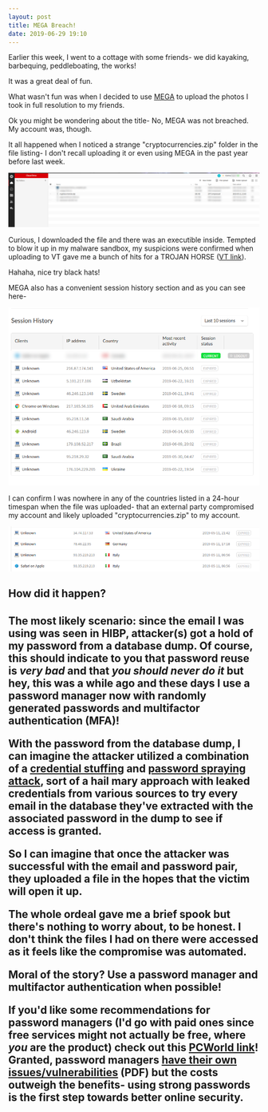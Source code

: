 ```yaml
---
layout: post
title: MEGA Breach!
date: 2019-06-29 19:10
---
```


Earlier this week, I went to a cottage with some friends- we did kayaking, barbequing, peddleboating, the works! 

It was a great deal of fun.

What wasn't fun was when I decided to use [MEGA](https://www.mega.nz) to upload the photos I took in full resolution to my friends.

Ok you might be wondering about the title- No, MEGA was not breached. My account was, though.

It all happened when I noticed a strange "cryptocurrencies.zip" folder in the file listing- I don't recall uploading it or even using MEGA in the past year before last week.


![Strange file](/assets/mega_compromise/dropped.png)

Curious, I downloaded the file and there was an executible inside. Tempted to blow it up in my malware sandbox, my suspicions were confirmed when uploading to VT gave me a bunch of hits for a TROJAN HORSE ([VT link](https://www.virustotal.com/gui/file/615e3fc9b983cd5697f0e6e1496d5b3266695a39a26f897c8619fb562136817a/detection)).

Hahaha, nice try black hats!


MEGA also has a convenient session history section and as you can see here-

![Session history](/assets/mega_compromise/session.png)


I can confirm I was nowhere in any of the countries listed in a 24-hour timespan when the file was uploaded- that an external party compromised my account and likely uploaded "cryptocurrencies.zip" to my account.

![Date the file was uploaded](/assets/mega_compromise/session2.PNG)



<h2> How did it happen? <h2>

The most likely scenario: since the email I was using was seen in HIBP, attacker(s) got a hold of my password from a database dump. Of course, this should indicate to you that password reuse is *very bad* and that *you should never do it* but hey, this was a while ago and these days I use a password manager now with randomly generated passwords and multifactor authentication (MFA)!

With the password from the database dump, I can imagine the attacker utilized a combination of a [credential stuffing](https://www.owasp.org/index.php/Credential_stuffing) and [password spraying attack](https://www.triaxiomsecurity.com/2018/11/08/password-spraying-attack/), sort of a hail mary approach with leaked credentials from various sources to try every email in the database they've extracted with the associated password in the dump to see if access is granted.

So I can imagine that once the attacker was successful with the email and password pair, they uploaded a file in the hopes that the victim will open it up. 


The whole ordeal gave me a brief spook but there's nothing to worry about, to be honest. I don't think the files I had on there were accessed as it feels like the compromise was automated. 

Moral of the story? Use a password manager and multifactor authentication when possible!

If you'd like some recommendations for password managers (I'd go with paid ones since free services might not actually be free, where *you* are the product) check out this [PCWorld link](https://www.pcmag.com/roundup/300318/the-best-password-managers)! Granted, password managers [have their own issues/vulnerabilities](https://devd.me/papers/pwdmgr-usenix14.pdf) (PDF) but the costs outweigh the benefits- using strong passwords is the first step towards better online security.
